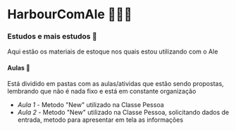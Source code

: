 # HarbourComAle 👨🏻‍💻

### Estudos e mais estudos 📖
Aqui estão os materiais de estoque nos quais estou utilizando com o Ale

#### Aulas 🧰
Está dividido em pastas com as aulas/atividas que estão sendo propostas, lembrando que não é nada fixo e está em constante organização

- *Aula 1* - Metodo "New" utilizado na Classe Pessoa
- *Aula 2* - Metodo "New" utilizado na Classe Pessoa, solicitando dados de entrada, metodo para apresentar em tela as informações
